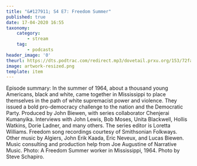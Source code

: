 ```yaml
---
title: "&#127911; S4 E7: Freedom Summer"
published: true
date: 17-04-2020 16:55
taxonomy:
    category:
        - stream
    tag:
        - podcasts
header_image: '0'
theurl: https://dts.podtrac.com/redirect.mp3/dovetail.prxu.org/153/72fa420f-b511-4df5-be63-672a2a53150a/S4E7_PartA_3.mp3
image: artwork-resized.png
template: item
--- 
```

Episode summary: In the summer of 1964, about a thousand young Americans, black and white, came together in Mississippi to place themselves in the path of white supremacist power and violence. They issued a bold pro-democracy challenge to the nation and the Democratic Party. Produced by John Biewen, with series collaborator Chenjerai Kumanyika. Interviews with John Lewis, Bob Moses, Unita Blackwell, Hollis Watkins, Dorie Ladner, and many others. The series editor is Loretta Williams. Freedom song recordings courtesy of Smithsonian Folkways. Other music by Algiers, John Erik Kaada, Eric Neveux, and Lucas Biewen. Music consulting and production help from Joe Augustine of Narrative Music. Photo: A Freedom Summer worker in Mississippi, 1964. Photo by Steve Schapiro.
